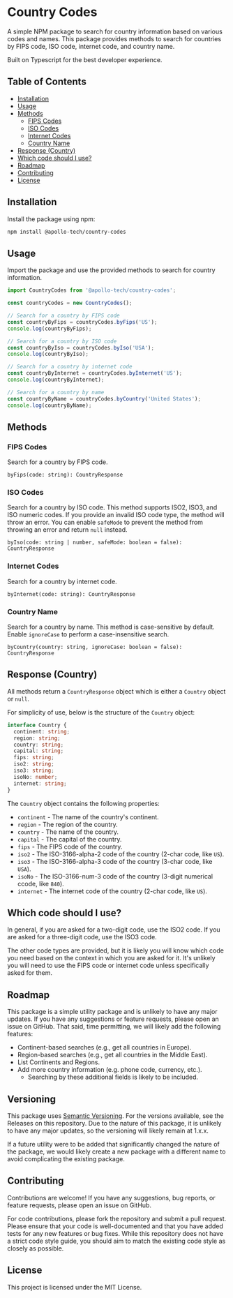 # Country Codes

A simple NPM package to search for country information based on various codes and names. This package provides methods to 
search for countries by FIPS code, ISO code, internet code, and country name.

Built on Typescript for the best developer experience.

## Table of Contents

- [Installation](#installation)
- [Usage](#usage)
- [Methods](#methods)
  - [FIPS Codes](#fips-codes)
  - [ISO Codes](#iso-codes)
  - [Internet Codes](#internet-codes)
  - [Country Name](#country-name)
- [Response (Country)](#response-country)
- [Which code should I use?](#which-code-should-i-use)
- [Roadmap](#roadmap)
- [Contributing](#contributing)
- [License](#license)

## Installation

Install the package using npm:

```bash
npm install @apollo-tech/country-codes
```

## Usage

Import the package and use the provided methods to search for country information.

```typescript
import CountryCodes from '@apollo-tech/country-codes';

const countryCodes = new CountryCodes();

// Search for a country by FIPS code
const countryByFips = countryCodes.byFips('US');
console.log(countryByFips);

// Search for a country by ISO code
const countryByIso = countryCodes.byIso('USA');
console.log(countryByIso);

// Search for a country by internet code
const countryByInternet = countryCodes.byInternet('US');
console.log(countryByInternet);

// Search for a country by name
const countryByName = countryCodes.byCountry('United States');
console.log(countryByName);
```

## Methods

### FIPS Codes

Search for a country by FIPS code.

`byFips(code: string): CountryResponse`

### ISO Codes

Search for a country by ISO code. This method supports ISO2, ISO3, and ISO numeric codes. If you provide an invalid
ISO code type, the method will throw an error. You can enable `safeMode` to prevent the method from throwing an error
and return `null` instead.

`byIso(code: string | number, safeMode: boolean = false): CountryResponse`

### Internet Codes

Search for a country by internet code.

`byInternet(code: string): CountryResponse`

### Country Name

Search for a country by name. This method is case-sensitive by default. Enable `ignoreCase` to perform a case-insensitive search.

`byCountry(country: string, ignoreCase: boolean = false): CountryResponse`

## Response (Country)

All methods return a `CountryResponse` object which is either a `Country` object or `null`.

For simplicity of use, below is the structure of the `Country` object:

```typescript
interface Country {
  continent: string;
  region: string;
  country: string;
  capital: string;
  fips: string;
  iso2: string;
  iso3: string;
  isoNo: number;
  internet: string;
}
```

The `Country` object contains the following properties:

- `continent` - The name of the country's continent.
- `region` - The region of the country.
- `country` - The name of the country.
- `capital` - The capital of the country.
- `fips` - The FIPS code of the country.
- `iso2` - The ISO-3166-alpha-2 code of the country (2-char code, like `US`).
- `iso3` - The ISO-3166-alpha-3 code of the country (3-char code, like `USA`).
- `isoNo` - The ISO-3166-num-3 code of the country (3-digit numerical ccode, like `840`).
- `internet` - The internet code of the country (2-char code, like `US`).

## Which code should I use?

In general, if you are asked for a two-digit code, use the ISO2 code. If you are asked for a three-digit code, use the ISO3 code.

The other code types are provided, but it is likely you will know which code you need based on the context in which you are 
asked for it. It's unlikely you will need to use the FIPS code or internet code unless specifically asked for them.

## Roadmap

This package is a simple utility package and is unlikely to have any major updates. If you have any suggestions or 
feature requests, please open an issue on GitHub. That said, time permitting, we will likely add the following features:

- Continent-based searches (e.g., get all countries in Europe).
- Region-based searches (e.g., get all countries in the Middle East).
- List Continents and Regions.
- Add more country information (e.g. phone code, currency, etc.).
  - Searching by these additional fields is likely to be included.

## Versioning

This package uses [Semantic Versioning](https://semver.org/). For the versions available, see the Releases on this repository.
Due to the nature of this package, it is unlikely to have any major updates, so the versioning will likely remain at 1.x.x.

If a future utility were to be added that significantly changed the nature of the package, we would likely create a new
package with a different name to avoid complicating the existing package.

## Contributing

Contributions are welcome! If you have any suggestions, bug reports, or feature requests, please open an issue on GitHub.

For code contributions, please fork the repository and submit a pull request. Please ensure that your code is well-documented
and that you have added tests for any new features or bug fixes. While this repository does not have a strict code style guide,
you should aim to match the existing code style as closely as possible.

## License

This project is licensed under the MIT License.